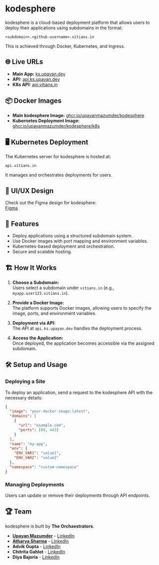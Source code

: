 # kodesphere  

kodesphere is a cloud-based deployment platform that allows users to deploy their applications using subdomains in the format:  

```
<subdomain>.<github-username>.vitians.in  
```

This is achieved through Docker, Kubernetes, and Ingress. 

## 🌐 Live URLs  

- **Main App:** [ks.upayan.dev](https://ks.upayan.dev)  
- **API:** [api.ks.upayan.dev](https://api.ks.upayan.dev)
- **K8s API:** [api.vitians.in](https://api.vitians.in )

## 📦 Docker Images  

- **Main kodesphere Image:** [ghcr.io/upayanmazumder/kodesphere](https://github.com/users/upayanmazumder/packages/container/package/kodesphere)  
- **Kubernetes Deployment Image:** [ghcr.io/upayanmazumder/kodesphere/k8s](https://github.com/users/upayanmazumder/packages/container/package/kodesphere%2Fk8s)  

## 🖥️ Kubernetes Deployment  

The Kubernetes server for kodesphere is hosted at:  

```
api.vitians.in  
```

It manages and orchestrates deployments for users.  

## 🎨 UI/UX Design  

Check out the Figma design for kodesphere:  
[Figma](https://www.figma.com/design/ID1d8pcH6fPSQIUY3grh2Z/kodesphere?node-id=0-1&t=ZNYoePDGk3zLGvhr-1)

## 🚀 Features  

- Deploy applications using a structured subdomain system.  
- Use Docker images with port mapping and environment variables.  
- Kubernetes-based deployment and orchestration.  
- Secure and scalable hosting.  

## 🏗️ How It Works  

1. **Choose a Subdomain:**  
   Users select a subdomain under `vitians.in` (e.g., `myapp.user123.vitians.in`).  

2. **Provide a Docker Image:**  
   The platform supports Docker images, allowing users to specify the image, ports, and environment variables.  

3. **Deployment via API:**  
   The API at `api.ks.upayan.dev` handles the deployment process.  

4. **Access the Application:**  
   Once deployed, the application becomes accessible via the assigned subdomain.  

## 🛠️ Setup and Usage  

### Deploying a Site  

To deploy an application, send a request to the kodesphere API with the necessary details:  

```json  
{
  "image": "your-docker-image:latest",
  "domains": [
    {
      "url": "example.com",
      "ports": [80, 443]
    }
  ],
  "name": "my-app",
  "env": {
    "ENV_VAR1": "value1",
    "ENV_VAR2": "value2"
  },
  "namespace": "custom-namespace"
}

```  

### Managing Deployments  

Users can update or remove their deployments through API endpoints.  

## 🏆 Team  

kodesphere is built by **The Orchaestrators**.  

- **[Upayan Mazumder](https://upayan.dev)** - [LinkedIn](https://www.linkedin.com/in/upayanmazumder/)  
- **[Atharva Sharma](https://atharvasharma.vercel.app/)** - [LinkedIn](https://www.linkedin.com/in/atharva-sharma-vit/)  
- **Advik Gupta** - [LinkedIn](https://www.linkedin.com/in/advik-gupta-37a557308)  
- **Chitrita Gahlot** - [LinkedIn](https://in.linkedin.com/in/chitrita-gahlot-72a905321)
- **Diya Bajoria** - [LinkedIn](https://www.linkedin.com/in/diya-bajoria-375367335/?trk=opento_sprofile_topcard)

